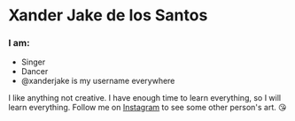 # Xander Jake de los Santos

### I am:
-   Singer
-   Dancer
-   @xanderjake is my username everywhere

I like anything not creative. I have enough time to learn everything, so I will learn everything. Follow me on [Instagram](https://www.instagram.com/xanderjakeq.art/) to see some other person's art. 😘  